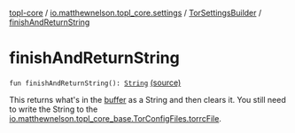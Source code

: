 [topl-core](../../index.md) / [io.matthewnelson.topl_core.settings](../index.md) / [TorSettingsBuilder](index.md) / [finishAndReturnString](./finish-and-return-string.md)

# finishAndReturnString

`fun finishAndReturnString(): `[`String`](https://kotlinlang.org/api/latest/jvm/stdlib/kotlin/-string/index.html) [(source)](https://github.com/05nelsonm/TorOnionProxyLibrary-Android/blob/master/topl-core/src/main/java/io/matthewnelson/topl_core/settings/TorSettingsBuilder.kt#L91)

This returns what's in the [buffer](#) as a String and then clears it.
You still need to write the String to the
[io.matthewnelson.topl_core_base.TorConfigFiles.torrcFile](../../../topl-core-base/io.matthewnelson.topl_core_base/-tor-config-files/torrc-file.md).

